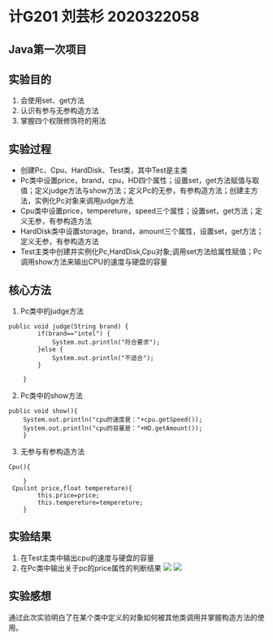 # 计G201 刘芸杉 2020322058
## Java第一次项目
## 实验目的
1. 会使用set、get方法
2. 认识有参与无参构造方法
3. 掌握四个权限修饰符的用法
##  实验过程
- 创建Pc、Cpu、HardDisk、Test类，其中Test是主类
- Pc类中设置price，brand，cpu，HD四个属性；设置set，get方法赋值与取值；定义judge方法与show方法；定义Pc的无参，有参构造方法；创建主方法，实例化Pc对象来调用judge方法
- Cpu类中设置price，tempereture，speed三个属性；设置set，get方法；定义无参，有参构造方法
- HardDisk类中设置storage，brand，amount三个属性，设置set，get方法；定义无参，有参构造方法
- Test主类中创建并实例化Pc,HardDisk,Cpu对象;调用set方法给属性赋值；Pc调用show方法来输出CPU的速度与硬盘的容量
##  核心方法
1. Pc类中的judge方法
```
public void judge(String brand) {
		if(brand=="intel") {
			System.out.println("符合要求");
		}else {
			System.out.println("不适合");
		}
		
	}
```
2. Pc类中的show方法
```
public void show(){
	System.out.println("cpu的速度是："+cpu.getSpeed());	
	System.out.println("cpu的容量是："+HD.getAmount());	
	}
```
3. 无参与有参构造方法
```
Cpu(){
		
	}
 Cpu(int price,float tempereture){
		this.price=price;
		this.tempereture=tempereture;
	}
```
##  实验结果
1. 在Test主类中输出cpu的速度与硬盘的容量
2. 在Pc类中输出关于pc的price属性的判断结果
![](http://m.qpic.cn/psc?/V54U1qac1nH2Bq3wTQ3r00vbPG3I5Nww/ruAMsa53pVQWN7FLK88i5sALy5jL.n2mbEqNSFFpqYdUVBXbXGmiKCDmouN7LER19WU3L*x.SMU44.AGJSry0wPsDtRa6do9eD*Od2RHvu8!/mnull&bo=3wKkAN8CpAADCSw!&rf=photolist&t=5)
![](http://m.qpic.cn/psc?/V54U1qac1nH2Bq3wTQ3r00vbPG3I5Nww/ruAMsa53pVQWN7FLK88i5o2YjWV5RViRxq0.0r52cW9R.frcBuN*H7a2.nzf1xSha652AZhTOLVMZMA3*.WdRK6ZgLH7cAfaQk*5DJoFxME!/mnull&bo=wgFfAQAAAAADB78!&rf=photolist&t=5)
##  实验感想
通过此次实验明白了在某个类中定义的对象如何被其他类调用并掌握构造方法的使用。
